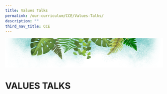 ```yaml
---
title: Values Talks
permalink: /our-curriculum/CCE/Values-Talks/
description: ""
third_nav_title: CCE
---
```

![](/images/Banner.png)

# **VALUES TALKS**